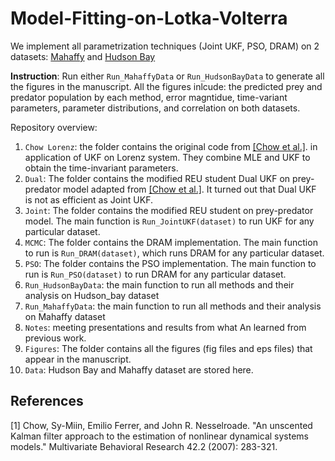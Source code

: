 # Model-Fitting-on-Lotka-Volterra

We implement all parametrization techniques (Joint UKF, PSO, DRAM) on 2 datasets: [Mahaffy](https://jmahaffy.sdsu.edu/courses/f09/math636/lectures/lotka/qualde2.html) and [Hudson Bay](https://gist.github.com/michaelosthege/27315631c1aedbe55f5affbccabef1ca)

**Instruction**: Run either ```Run_MahaffyData``` or ```Run_HudsonBayData``` to generate all the figures in the manuscript. All the figures inlcude: the predicted prey and predator population by each method, error magntidue, time-variant parameters, parameter distributions, and correlation on both datasets.

Repository overview: 
1. ```Chow Lorenz```: the folder contains the original code from [[Chow et al.]](#1). in application of UKF on Lorenz system. They combine MLE and UKF to obtain the time-invariant parameters.
2. ```Dual```: The folder contains the modified REU student Dual UKF on prey-predator model adapted from  [[Chow et al.]](#1). It turned out that Dual UKF is not as efficient as Joint UKF.
3. ```Joint```: The folder contains the modified REU student on prey-predator model. The main function is ```Run_JointUKF(dataset)``` to run UKF for any particular dataset. 
4. ```MCMC```: The folder contains the DRAM implementation. The main function to run is ``Run_DRAM(dataset)``, which runs DRAM for any particular dataset. 
5. ```PSO```: The folder contains the PSO implementation. The main function to run is ``Run_PSO(dataset)`` to run DRAM for any particular dataset. 
7. ```Run_HudsonBayData```: the main function to run all methods and their analysis on Hudson_bay dataset 
8. ```Run_MahaffyData```: the main function to run all methods and their analysis on Mahaffy dataset 
9. ```Notes```: meeting presentations and results from what An learned from previous work. 
10. ``Figures``: The folder contains all the figures (fig files and eps files) that appear in the manuscript. 
11. ```Data```: Hudson Bay and Mahaffy dataset are stored here. 



## References
<a id="1">[1]</a> 
Chow, Sy-Miin, Emilio Ferrer, and John R. Nesselroade. "An unscented Kalman filter approach to the estimation of nonlinear dynamical systems models." Multivariate Behavioral Research 42.2 (2007): 283-321.
